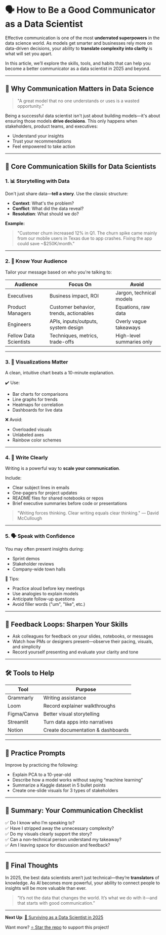 # 🗣️ How to Be a Good Communicator as a Data Scientist

Effective communication is one of the most **underrated superpowers** in the data science world. As models get smarter and businesses rely more on data-driven decisions, your ability to **translate complexity into clarity** is what will set you apart.

In this article, we’ll explore the skills, tools, and habits that can help you become a better communicator as a data scientist in 2025 and beyond.

---

## 🚨 Why Communication Matters in Data Science

> "A great model that no one understands or uses is a wasted opportunity."

Being a successful data scientist isn't just about building models—it's about ensuring those models **drive decisions**. This only happens when stakeholders, product teams, and executives:
- Understand your insights
- Trust your recommendations
- Feel empowered to take action

---

## 🔑 Core Communication Skills for Data Scientists

### 1. 📊 Storytelling with Data
Don't just share data—**tell a story**. Use the classic structure:
- **Context**: What's the problem?
- **Conflict**: What did the data reveal?
- **Resolution**: What should we do?

**Example:**
> "Customer churn increased 12% in Q1. The churn spike came mainly from our mobile users in Texas due to app crashes. Fixing the app could save ~$250K/month."

---

### 2. 🧠 Know Your Audience

Tailor your message based on who you're talking to:

| Audience         | Focus On                            | Avoid                             |
|------------------|--------------------------------------|------------------------------------|
| Executives        | Business impact, ROI                 | Jargon, technical models           |
| Product Managers  | Customer behavior, trends, actionables | Equations, raw data               |
| Engineers         | APIs, inputs/outputs, system design | Overly vague takeaways             |
| Fellow Data Scientists | Techniques, metrics, trade-offs     | High-level summaries only          |

---

### 3. 📐 Visualizations Matter

A clean, intuitive chart beats a 10-minute explanation.

✔️ Use:
- Bar charts for comparisons
- Line graphs for trends
- Heatmaps for correlation
- Dashboards for live data

❌ Avoid:
- Overloaded visuals
- Unlabeled axes
- Rainbow color schemes

---

### 4. 📝 Write Clearly

Writing is a powerful way to **scale your communication**.

Include:
- Clear subject lines in emails
- One-pagers for project updates
- README files for shared notebooks or repos
- Brief executive summaries before code or presentations

> "Writing forces thinking. Clear writing equals clear thinking." — David McCullough

---

### 5. 🗣️ Speak with Confidence

You may often present insights during:
- Sprint demos
- Stakeholder reviews
- Company-wide town halls

🎤 Tips:
- Practice aloud before key meetings
- Use analogies to explain models
- Anticipate follow-up questions
- Avoid filler words ("um", "like", etc.)

---

## 🔄 Feedback Loops: Sharpen Your Skills

- Ask colleagues for feedback on your slides, notebooks, or messages
- Watch how PMs or designers present—observe their pacing, visuals, and simplicity
- Record yourself presenting and evaluate your clarity and tone

---

## 🛠 Tools to Help

| Tool         | Purpose                          |
|--------------|----------------------------------|
| Grammarly    | Writing assistance               |
| Loom         | Record explainer walkthroughs    |
| Figma/Canva  | Better visual storytelling       |
| Streamlit    | Turn data apps into narratives   |
| Notion       | Create documentation & dashboards|

---

## 🧭 Practice Prompts

Improve by practicing the following:

- Explain PCA to a 10-year-old
- Describe how a model works without saying “machine learning”
- Summarize a Kaggle dataset in 5 bullet points
- Create one-slide visuals for 3 types of stakeholders

---

## 📌 Summary: Your Communication Checklist

✅ Do I know who I’m speaking to?  
✅ Have I stripped away the unnecessary complexity?  
✅ Do my visuals clearly support the story?  
✅ Can a non-technical person understand my takeaway?  
✅ Am I leaving space for discussion and feedback?

---

## 🎯 Final Thoughts

In 2025, the best data scientists aren’t just technical—they’re **translators** of knowledge. As AI becomes more powerful, your ability to connect people to insights will be more valuable than ever.

> “It’s not the data that changes the world. It’s what we do with it—and that starts with good communication.”

---

**Next Up**: [🎯 Surviving as a Data Scientist in 2025](surviving_data_science_in_2025.md)

Want more? [⭐ Star the repo](https://github.com/gghimire2041) to support this project!
